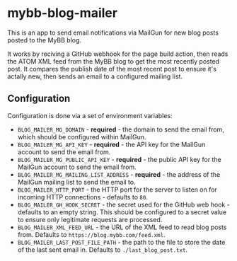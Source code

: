 # mybb-blog-mailer

This is an app to send email notifications via MailGun for new blog posts posted to the MyBB blog.

It works by reciving a GitHub webhook for the page build action, then reads the ATOM XML feed from the MyBB blog to get the most recently posted post. It compares the publish date of the most recent post to ensure it's actally new, then sends an email to a configured mailing list.

## Configuration

Configuration is done via a set of environment variables:

- `BLOG_MAILER_MG_DOMAIN` - **required** - the domain to send the email from, which should be configured within MailGun.
- `BLOG_MAILER_MG_API_KEY` - **required** - the API key for the MailGun account to send the email from.
- `BLOG_MAILER_MG_PUBLIC_API_KEY` - **required** - the public API key for the MailGun account to send the email from.
- `BLOG_MAILER_MG_MAILING_LIST_ADDRESS` - **required** - the address of the MailGun mailing list to send the email to.
- `BLOG_MAILER_HTTP_PORT` - the HTTP port for the server to listen on for incoming HTTP connections - defaults to `80`.
- `BLOG_MAILER_GH_HOOK_SECRET` - the secret used for the GitHub web hook - defaults to an empty string. This should be configured to a secret value to ensure only legitimate requests are processed.
- `BLOG_MAILER_XML_FEED_URL` - the URL of the XML feed to read blog posts from. Defaults to `https://blog.mybb.com/feed.xml`.
- `BLOG_MAILER_LAST_POST_FILE_PATH` - the path to the file to store the date of the last sent email in. Defaults to `./last_blog_post.txt`.